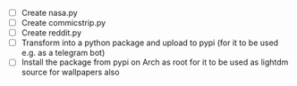 - [ ] Create nasa.py
- [ ] Create commicstrip.py
- [ ] Create reddit.py
- [ ] Transform into a python package and upload to pypi (for it to be used e.g. as a telegram bot)
- [ ] Install the package from pypi on Arch as root for it to be used as lightdm source for
  wallpapers also
